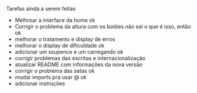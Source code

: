 Tarefas ainda a serem feitas

- Melhroar a interface da home ok
- Corrigir o problema da altura com os botões não sei o que é isso, então ok
- melhorar o tratamento e display de erros
- melhorar o display de dificuldade ok
- adicionar um ssupence e um carregando ok
- corrigir problemas das escritas e internacionalização
- atualizar README com informações da nova versão
- corrigir o problema das setas ok
- mudar imports pra usar @ ok
- adicionar instruções
